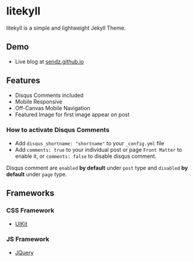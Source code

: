 # litekyll

litekyll is a simple and lightweight Jekyll Theme.

## Demo

* Live blog at [sendz.github.io](https://sendz.github.io/)

## Features

* Disqus Comments included
* Mobile Responsive
* Off-Canvas Mobile Navigation
* Featured Image for first image appear on post

### How to activate Disqus Comments

* Add `disqus_shortname: "shortname"` to your `_config.yml` file
* Add `comments: true` to your individual post or page `Front Matter` to enable it, or `comments: false` to disable disqus comment.

Disqus comment are `enabled` **by default** under `post` type and `disabled` **by default** under `page` type.

## Frameworks

### CSS Framework

* [UIKit](http://getuikit.com/)

### JS Framework

* [JQuery](http://jquery.com/)
